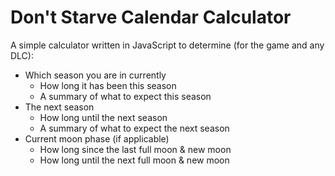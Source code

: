 # Don't Starve Calendar Calculator

A simple calculator written in JavaScript to determine (for the game and any DLC):
- Which season you are in currently
  - How long it has been this season
  - A summary of what to expect this season
- The next season
  - How long until the next season
  - A summary of what to expect the next season
- Current moon phase (if applicable)
  - How long since the last full moon & new moon
  - How long until the next full moon & new moon
